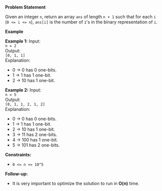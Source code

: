 
**Problem Statement**

Given an integer `n`, return an array `ans` of length `n + 1` such that for each `i` (`0 <= i <= n`), `ans[i]` is the number of `1`'s in the binary representation of `i`.

**Example**

**Example 1:**
Input:  
`n = 2`  
Output:  
`[0, 1, 1]`  
Explanation:  
- 0 -> 0 has 0 one-bits.  
- 1 -> 1 has 1 one-bit.  
- 2 -> 10 has 1 one-bit.

**Example 2:**
Input:  
`n = 5`  
Output:  
`[0, 1, 1, 2, 1, 2]`  
Explanation:  
- 0 -> 0 has 0 one-bits.  
- 1 -> 1 has 1 one-bit.  
- 2 -> 10 has 1 one-bit.  
- 3 -> 11 has 2 one-bits.  
- 4 -> 100 has 1 one-bit.  
- 5 -> 101 has 2 one-bits.

**Constraints:**
- `0 <= n <= 10^5`

**Follow-up:**
- It is very important to optimize the solution to run in **O(n)** time.

